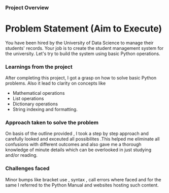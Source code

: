 ### Project Overview

 # Problem Statement (Aim to Execute)
You have been hired by the University of Data Science to manage their students' records. Your job is to create the student management system for the university. Let's try to build the system using basic Python operations.




### Learnings from the project

 After completing this project, I got a grasp on how to solve basic Python problems. 
Also it lead to clarity on concepts like 
- Mathematical operations
- List operations
- Dictionary operations
- String indexing and formatting.


### Approach taken to solve the problem

 On basis of the outline provided , I took a step by step approach and carefully looked and exceuted all possibilites .This helped me eliminate all confusions with different outcomes and also gave me a thorough knowledge of minute details which can be overlooked in just studying and/or reading.


### Challenges faced

 Minor bumps like bracket use , syntax , call errors where faced and for the same I referred to the Python Manual and websites hosting such content. 


